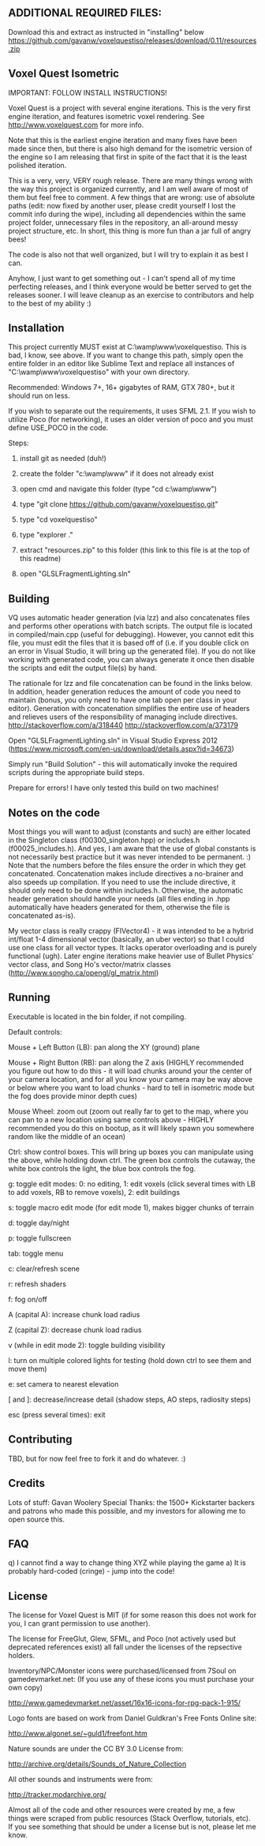 ## ADDITIONAL REQUIRED FILES:
Download this and extract as instructed in "installing" below
https://github.com/gavanw/voxelquestiso/releases/download/0.11/resources.zip


## Voxel Quest Isometric

IMPORTANT: FOLLOW INSTALL INSTRUCTIONS!

Voxel Quest is a project with several engine iterations. This is the very first engine iteration, and features isometric voxel rendering. See http://www.voxelquest.com for more info.

Note that this is the earliest engine iteration and many fixes have been made since then, but there is also high demand for the isometric version of the engine so I am releasing that first in spite of the fact that it is the least polished iteration.

This is a very, very, VERY rough release. There are many things wrong with the way this project is organized currently, and I am well aware of most of them but feel free to comment. A few things that are wrong: use of absolute paths (edit: now fixed by another user, please credit yourself I lost the commit info during the wipe), including all dependencies within the same project folder, unnecessary files in the repository, an all-around messy project structure, etc. In short, this thing is more fun than a jar full of angry bees!

The code is also not that well organized, but I will try to explain it as best I can.

Anyhow, I just want to get something out - I can't spend all of my time perfecting releases, and I think everyone would be better served to get the releases sooner. I will leave cleanup as an exercise to contributors and help to the best of my ability :) 

## Installation

This project currently MUST exist at C:\wamp\www\voxelquestiso. This is bad, I know, see above. If you want to change this path, simply open the entire folder in an editor like Sublime Text and replace all instances of "C:\wamp\www\voxelquestiso" with your own directory.

Recommended: Windows 7+, 16+ gigabytes of RAM, GTX 780+, but it should run on less.

If you wish to separate out the requirements, it uses SFML 2.1. If you wish to utilize Poco (for networking), it uses an older version of poco and you must define USE_POCO in the code.

Steps:

1) install git as needed (duh!)

2) create the folder "c:\wamp\www" if it does not already exist

3) open cmd and navigate this folder (type "cd c:\wamp\www")

4) type "git clone https://github.com/gavanw/voxelquestiso.git"

5) type "cd voxelquestiso"

6) type "explorer ."

7) extract "resources.zip" to this folder (this link to this file is at the top of this readme)

8) open "GLSLFragmentLighting.sln"


## Building 

VQ uses automatic header generation (via lzz) and also concatenates files and performs other operations with batch scripts. The output file is located in compiled/main.cpp (useful for debugging). However, you cannot edit this file, you must edit the files that it is based off of (i.e. if you double click on an error in Visual Studio, it will bring up the generated file). If you do not like working with generated code, you can always generate it once then disable the scripts and edit the output file(s) by hand.

The rationale for lzz and file concatenation can be found in the links below. In addition, header generation reduces the amount of code you need to maintain (bonus, you only need to have one tab open per class in your editor). Generation with concatenation simplifies the entire use of headers and relieves users of the responsibility of managing include directives.
http://stackoverflow.com/a/318440
http://stackoverflow.com/a/373179


Open "GLSLFragmentLighting.sln" in Visual Studio Express 2012 (https://www.microsoft.com/en-us/download/details.aspx?id=34673)

Simply run "Build Solution" - this will automatically invoke the required scripts during the appropriate build steps.

Prepare for errors! I have only tested this build on two machines!

## Notes on the code

Most things you will want to adjust (constants and such) are either located in the Singleton class (f00300_singleton.hpp) or includes.h (f00025_includes.h). And yes, I am aware that the use of global constants is not necessarily best practice but it was never intended to be permanent. :) Note that the numbers before the files ensure the order in which they get concatenated. Concatenation makes include directives a no-brainer and also speeds up compilation. If you need to use the include directive, it should only need to be done within includes.h. Otherwise, the automatic header generation should handle your needs (all files ending in .hpp automatically have headers generated for them, otherwise the file is concatenated as-is).

My vector class is really crappy (FIVector4) - it was intended to be a hybrid int/float 1-4 dimensional vector (basically, an uber vector) so that I could use one class for all vector types.  It lacks operator overloading and is purely functional (ugh). Later engine iterations make heavier use of Bullet Physics' vector class, and Song Ho's vector/matrix classes (http://www.songho.ca/opengl/gl_matrix.html)

## Running

Executable is located in the bin folder, if not compiling.

Default controls:

Mouse + Left Button (LB): pan along the XY (ground) plane

Mouse + Right Button (RB): pan along the Z axis (HIGHLY recommended you figure out how to do this - it will load chunks around your the center of your camera location, and for all you know your camera may be way above or below where you want to load chunks - hard to tell in isometric mode but the fog does provide minor depth cues)

Mouse Wheel: zoom out (zoom out really far to get to the map, where you can pan to a new location using same controls above - HIGHLY recommended you do this on bootup, as it will likely spawn you somewhere random like the middle of an ocean)

Ctrl: show control boxes. This will bring up boxes you can manipulate using the above, while holding down ctrl. The green box controls the cutaway, the white box controls the light, the blue box controls the fog.

g: toggle edit modes: 0: no editing, 1: edit voxels (click several times with LB to add voxels, RB to remove voxels), 2: edit buildings

s: toggle macro edit mode (for edit mode 1), makes bigger chunks of terrain

d: toggle day/night

p: toggle fullscreen

tab: toggle menu

c: clear/refresh scene

r: refresh shaders

f: fog on/off

A (capital A): increase chunk load radius

Z (capital Z): decrease chunk load radius

v (while in edit mode 2): toggle building visibility

l: turn on multiple colored lights for testing (hold down ctrl to see them and move them)

e: set camera to nearest elevation

[ and ]: decrease/increase detail (shadow steps, AO steps, radiosity steps)

esc (press several times): exit

## Contributing

TBD, but for now feel free to fork it and do whatever. :)

## Credits

Lots of stuff: Gavan Woolery
Special Thanks: the 1500+ Kickstarter backers and patrons who made this possible, and my investors for allowing me to open source this.

## FAQ

q) I cannot find a way to change thing XYZ while playing the game
a) It is probably hard-coded (cringe) - jump into the code!

## License

The license for Voxel Quest is MIT (if for some reason this does not work for you, I can grant permission to use another).

The license for FreeGlut, Glew, SFML, and Poco (not actively used but deprecated references exist) all fall under the licenses of the repsective holders.

Inventory/NPC/Monster icons were purchased/licensed from 7Soul on gamedevmarket.net:
(If you use any of these icons you must purchase your own copy)

http://www.gamedevmarket.net/asset/16x16-icons-for-rpg-pack-1-915/

Logo fonts are based on work from Daniel Guldkran's Free Fonts Online site:

http://www.algonet.se/~guld1/freefont.htm

Nature sounds are under the CC BY 3.0 License from:

http://archive.org/details/Sounds_of_Nature_Collection

All other sounds and instruments were from:

http://tracker.modarchive.org/

Almost all of the code and other resources were created by me, a few things were scraped from public resources (Stack Overflow, tutorials, etc). If you see something that should be under a license but is not, please let me know.

